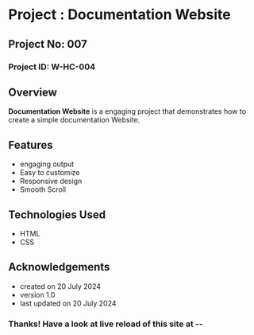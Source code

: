 # Project : Documentation Website

## Project No: 007

### Project ID: W-HC-004

## Overview

**Documentation Website** is a engaging project that demonstrates how to create a simple documentation Website.

## Features

- engaging output
- Easy to customize
- Responsive design
- Smooth Scroll

## Technologies Used

- HTML
- CSS

## Acknowledgements

* created on 20 July 2024
* version 1.0
* last updated on 20 July 2024

### Thanks! Have a look at live reload of this site at --